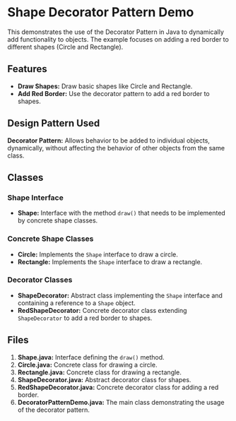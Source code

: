 # Shape Decorator Pattern Demo

This demonstrates the use of the Decorator Pattern in Java to dynamically add functionality to objects. The example focuses on adding a red border to different shapes (Circle and Rectangle).

## Features

- **Draw Shapes:** Draw basic shapes like Circle and Rectangle.
- **Add Red Border:** Use the decorator pattern to add a red border to shapes.

## Design Pattern Used

**Decorator Pattern:** Allows behavior to be added to individual objects, dynamically, without affecting the behavior of other objects from the same class.

## Classes

### Shape Interface

- **Shape:** Interface with the method `draw()` that needs to be implemented by concrete shape classes.

### Concrete Shape Classes

- **Circle:** Implements the `Shape` interface to draw a circle.
- **Rectangle:** Implements the `Shape` interface to draw a rectangle.

### Decorator Classes

- **ShapeDecorator:** Abstract class implementing the `Shape` interface and containing a reference to a `Shape` object.
- **RedShapeDecorator:** Concrete decorator class extending `ShapeDecorator` to add a red border to shapes.

## Files

1. **Shape.java:** Interface defining the `draw()` method.
2. **Circle.java:** Concrete class for drawing a circle.
3. **Rectangle.java:** Concrete class for drawing a rectangle.
4. **ShapeDecorator.java:** Abstract decorator class for shapes.
5. **RedShapeDecorator.java:** Concrete decorator class for adding a red border.
6. **DecoratorPatternDemo.java:** The main class demonstrating the usage of the decorator pattern.
